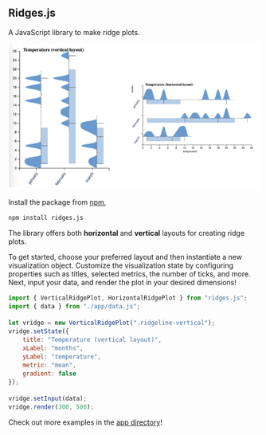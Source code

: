 ## Ridges.js

A JavaScript library to make ridge plots. 

![](assets/demo.png)

Install the package from [npm](https://www.npmjs.com/package/ridges.js),

```bash
npm install ridges.js
```

The library offers both **horizontal** and **vertical** layouts for creating ridge plots. 

To get started, choose your preferred layout and then instantiate a new visualization object. Customize the visualization state by configuring properties such as titles, selected metrics, the number of ticks, and more. Next, input your data, and render the plot in your desired dimensions!

```js
import { VerticalRidgePlot, HorizontalRidgePlot } from "ridges.js";
import { data } from "./app/data.js";

let vridge = new VerticalRidgePlot(".ridgeline-vertical");
vridge.setState({
    title: "Temperature (vertical layout)",
    xLabel: "months",
    yLabel: "temperature",
    metric: "mean",
    gradient: false
});

vridge.setInput(data);
vridge.render(300, 500);
```

Check out more examples in the [app directory](./app/)!

